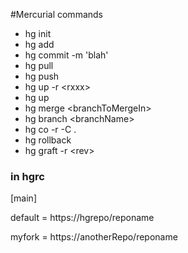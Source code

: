 #Mercurial commands

- hg init
- hg add
- hg commit -m 'blah'
- hg pull
- hg push
- hg up -r \<rxxx\>
- hg up
- hg merge \<branchToMergeIn\>
- hg branch \<branchName\>
- hg co -r -C .
- hg rollback
- hg graft -r \<rev\>



### in hgrc
[main]

default = https://hgrepo/reponame

myfork = https://anotherRepo/reponame
